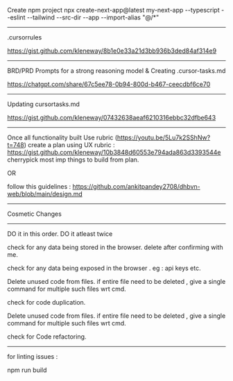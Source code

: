 Create npm project 
npx create-next-app@latest my-next-app --typescript --eslint --tailwind --src-dir --app --import-alias "@/*"

**************

.cursorrules

https://gist.github.com/kleneway/8b1e0e33a21d3bb936b3ded84af314e9
****************
BRD/PRD Prompts for a strong reasoning model & Creating .cursor-tasks.md

https://chatgpt.com/share/67c5ee78-0b94-800d-b467-ceecdbf6ce70

********
Updating cursortasks.md

https://gist.github.com/kleneway/07432638aeaf6210316ebbc32dfbe643 
************
Once all functionality built Use rubric (https://youtu.be/5Lu7k2SShNw?t=748)
create a plan using UX rubric :  https://gist.github.com/kleneway/10b3848d60553e794ada863d3393544e
cherrypick most imp things to build from plan.

OR

follow this guidelines : https://github.com/ankitpandey2708/dhbvn-web/blob/main/design.md 
*****************
Cosmetic Changes
************************
DO it in this order. DO it atleast twice

check for any data being stored in the browser. delete after confirming with me. 

check for any data being exposed in the browser . eg : api keys etc.

Delete unused code from files. if entire file need to be deleted , give a single command for multiple such files wrt cmd.

check for code duplication.

Delete unused code from files. if entire file need to be deleted , give a single command for multiple such files wrt cmd.

check for Code refactoring.
************
for linting issues :

npm run build
